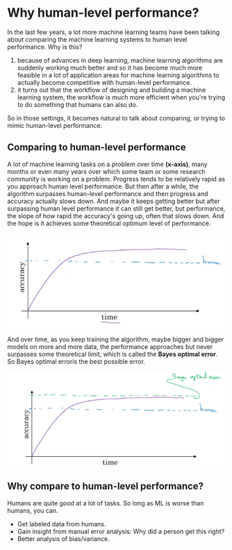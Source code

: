 # Why human-level performance?

In the last few years, a lot more machine learning teams have been talking about comparing the machine learning systems to human level performance. Why is this?

 1.  because of advances in deep learning, machine learning algorithms are suddenly working much better and so it has become much more feasible in a lot of application areas for machine learning algorithms to actually become competitive with human-level performance.
 2.  it turns out that the workflow of designing and building a machine learning system, the workflow is much more efficient when you're trying to do something that humans can also do.

 So in those settings, it becomes natural to talk about comparing, or trying to mimic human-level performance.

## Comparing to human-level performance

A lot of machine learning tasks on a problem over time **(x-axis)**, many months or even many years over which some team or some research community is working on a problem. Progress tends to be relatively rapid as you approach human level performance. But then after a while, the algorithm surpasses human-level performance and then progress and accuracy actually slows down. And maybe it keeps getting better but after surpassing human level performance it can still get better, but performance, the slope of how rapid the accuracy's going up, often that slows down. And the hope is it achieves some theoretical optimum level of performance.

![](images/062-human-level-performance-6894a510.png)

And over time, as you keep training the algorithm, maybe bigger and bigger models on more and more data, the performance approaches but never surpasses some theoretical limit, which is called the **Bayes optimal error**. So Bayes optimal erroris the best possible error.

![](images/062-human-level-performance-9177c3f5.png)

## Why compare to human-level performance?

Humans are quite good at a lot of tasks. So long as ML is worse than humans, you can.
* Get labeled data from humans.
* Gain insight from manual error analysis: Why did a person get this right?
* Better analysis of bias/variance.
